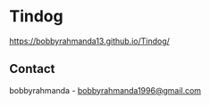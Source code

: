 # Tindog

https://bobbyrahmanda13.github.io/Tindog/

## Contact

bobbyrahmanda - bobbyrahmanda1996@gmail.com
